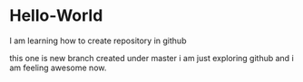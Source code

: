 # Hello-World
I am learning how to create repository in github


this one is new branch created under master i am just exploring github and i am feeling awesome now.
